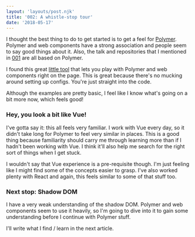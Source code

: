 ```yaml
---
layout: 'layouts/post.njk'
title: '002: A whistle-stop tour'
date: '2018-05-17'
---
```

I thought the best thing to do to get started is to get a feel for [Polymer](https://www.polymer-project.org/). Polymer and web components have a strong association and people seem to say good things about it. Also, the talk and repositories that I mentioned in [001](/journal/001-the-start/) are all based on Polymer.

I found this great [little tool](https://www.polymer-project.org/3.0/start/quick-tour) that lets you play with Polymer and web components right on the page. This is great because there's no mucking around setting up configs. You're just straight into the code.

Although the examples are pretty basic, I feel like I know what's going on a bit more now, which feels good!

### Hey, you look a bit like Vue!

I've gotta say it: this all feels very familiar. I work with Vue every day, so it didn't take long for Polymer to feel very similar in places. This is a good thing because familiarity should carry me through learning more than if I hadn't been working with Vue. I think it'll also help me search for the right sort of things when I get stuck.

I wouldn't say that Vue experience is a pre-requisite though. I'm just feeling like I might find some of the concepts easier to grasp. I've also worked plenty with React and again, this feels similar to some of that stuff too.

### Next stop: Shadow DOM

I have a very weak understanding of the shadow DOM. Polymer and web components seem to use it heavily, so I'm going to dive into it to gain some understanding before I continue with Polymer stuff.

I'll write what I find / learn in the next article.
